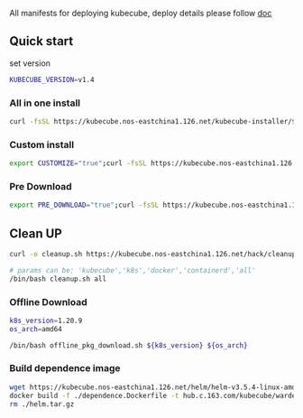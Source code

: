 All manifests for deploying kubecube, deploy details please
follow [doc](https://www.kubecube.io/docs/installation-guide/)

## Quick start

set version

```bash
KUBECUBE_VERSION=v1.4
```

### All in one install

```bash
curl -fsSL https://kubecube.nos-eastchina1.126.net/kubecube-installer/${KUBECUBE_VERSION}/entry.sh | bash
```

### Custom install

```bash
export CUSTOMIZE="true";curl -fsSL https://kubecube.nos-eastchina1.126.net/kubecube-installer/${KUBECUBE_VERSION}/entry.sh | bash
```

### Pre Download

```bash
export PRE_DOWNLOAD="true";curl -fsSL https://kubecube.nos-eastchina1.126.net/kubecube-installer/${KUBECUBE_VERSION}/entry.sh | bash
```

## Clean UP

```bash
curl -o cleanup.sh https://kubecube.nos-eastchina1.126.net/hack/cleanup.sh
```

```bash
# params can be: 'kubecube','k8s','docker','containerd','all'
/bin/bash cleanup.sh all
```
### Offline Download
```bash
k8s_version=1.20.9
os_arch=amd64
```

```bash
/bin/bash offline_pkg_download.sh ${k8s_version} ${os_arch}
```

### Build dependence image
```bash
wget https://kubecube.nos-eastchina1.126.net/helm/helm-v3.5.4-linux-amd64.tar.gz -O helm.tar.gz
docker build -f ./dependence.Dockerfile -t hub.c.163.com/kubecube/warden-dependence:latest .
rm ./helm.tar.gz
```